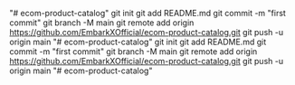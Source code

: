 "# ecom-product-catalog"  git init git add README.md git commit -m "first commit" git branch -M main git remote add origin https://github.com/EmbarkXOfficial/ecom-product-catalog.git git push -u origin main
"# ecom-product-catalog"  git init git add README.md git commit -m "first commit" git branch -M main git remote add origin https://github.com/EmbarkXOfficial/ecom-product-catalog.git git push -u origin main
"# ecom-product-catalog" 
